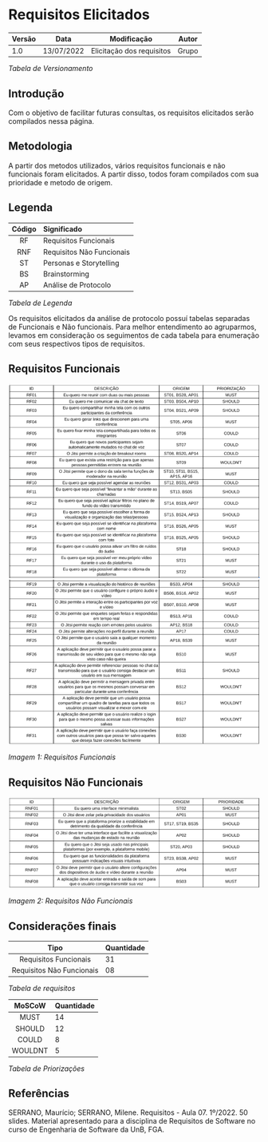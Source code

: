 # Requisitos Elicitados

| Versão | Data  |   Modificação   |             Autor              |
| ------ | ----- | :-------------: | :----------------------------: |
| 1.0    | 13/07/2022 | Elicitação dos requisitos |  Grupo |

_Tabela de Versionamento_

## Introdução

Com o objetivo de facilitar futuras consultas, os requisitos elicitados serão compilados nessa página.

## Metodologia

A partir dos metodos utilizados, vários requisitos funcionais e não funcionais foram elicitados. A partir disso, todos foram compilados com sua prioridade e metodo de origem.

## Legenda

| Código | Significado |
| :----: | :---------- |
| RF| Requisitos Funcionais |
| RNF | Requisitos Não Funcionais |
| ST | Personas e Storytelling |
| BS | Brainstorming | 
| AP | Análise de Protocolo |

_Tabela de Legenda_


Os requisitos elicitados da análise de protocolo possuí tabelas separadas de Funcionais e Não funcionais. Para melhor entendimento ao agruparmos, levamos em consideração os seguimentos de cada tabela para enumeração com seus respectivos tipos de requisitos.

## Requisitos Funcionais

![RequisitosFuncionais](../assets/elicitacao/RF1.png)
![RequisitosFuncionais2](../assets/elicitacao/RF2.png)

_Imagem 1: Requisitos Funcionais_

## Requisitos Não Funcionais

![RequisitosNaoFuncionais](../assets/elicitacao/RNF.png)

_Imagem 2: Requisitos Não Funcionais_

## Considerações finais 

| Tipo | Quantidade |
| :----: | :---------- |
| Requisitos Funcionais | 31 |
| Requisitos Não Funcionais | 08 |

_Tabela de requisitos_


| MoSCoW | Quantidade |
| :----: | :---------- |
| MUST | 14 |
| SHOULD | 12 |
| COULD | 8 |
| WOULDNT | 5 |

_Tabela de Priorizações_

## Referências

SERRANO, Maurício; SERRANO, Milene. Requisitos - Aula 07. 1º/2022. 50 slides. Material apresentado para a disciplina de Requisitos de Software no curso de Engenharia de Software da UnB, FGA.
